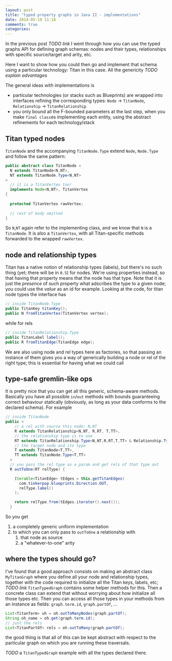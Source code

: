 ```yaml
---
layout: post
title: "typed property graphs in Java II - implementations"
date: 2014-05-19 11:18
comments: true
categories: 
---
```


In the previous post _TODO link_ I went through how you can use the typed graphs API for defining graph schemas: nodes and their types, relationships with specific source/target and arity, etc.

Here I want to show how you could then go and implement that schema using a particular technology: Titan in this case. All the genericity _TODO explain advantages_

The general ideas with implementations is 
  
- particular technologies (or stacks such as Blueprints) are wrapped into interfaces refining the corresponding types: `Node` -> `TitanNode`, `Relationship` -> `TitanRelationship`
- you only bound all the F-bounded parameters at the last step, when you make `final class`es implementing each entity, using the abstract refinements for each technology/stack

## Titan typed nodes

`TitanNode` and the accompanying `TitanNode.Type` extend `Node`, `Node.Type` and follow the same pattern:

``` java
public abstract class TitanNode <
  N extends TitanNode<N,NT>,
  NT extends TitanNode.Type<N,NT>
>
  // it is a TitanVertex too!
  implements Node<N,NT>, TitanVertex
{
  
  protected TitanVertex rawVertex;
  
  // rest of body omitted
}
```

So `N`,`NT` again refer to the implementing class, and we know that `N` is a `TitanNode`. It is also a `TitanVertex`, with all Titan-specific methods forwarded to the wrapped `rawVertex`.

## node and relationship types

Titan has a native notion of relationship types (labels), but there's no such thing (yet; there will be in `0.5`) for nodes. We're using properties instead, so that having that property means that the node has that type. Note that it is just the _presence_ of such property what adscribes the type to a given node; you could use the _value_ as an id for example. Looking at the code, for titan node types the interface has

``` java
// inside TitanNode.Type
public TitanKey titanKey();
public N fromTitanVertex(TitanVertex vertex);
```

while for rels

``` java
// inside TitanRelationship.Type
public TitanLabel label();
public R fromTitanEdge(TitanEdge edge);
```

We are also using node and rel types here as factories, so that passing an instance of them gives you a way of generically building a node or rel of the right type; this is essential for having what we could call

## type-safe gremlin-like ops

It is pretty nice that you can get all this generic, schema-aware methods. Basically you have all possible `in`/`out` methods with bounds guaranteeing correct behaviour statically (obviously, as long as your data conforms to the declared schema). For example

``` java
// inside TitanNode
public <
    // a rel with source this node: N,NT 
    R extends TitanRelationship<N,NT, R,RT, T,TT>,
    // the relationship type is to one
    RT extends TitanRelationship.Type<N,NT,R,RT,T,TT> & Relationship.Type.ToOne<N,NT, R,RT, T,TT>,
    // the target node and its type
    T extends TitanNode<T,TT>, 
    TT extends TitanNode.Type<T,TT>
  >
  // you pass the rel type as a param and get rels of that type out 
  R outToOne(RT relType) {

    Iterable<TitanEdge> tEdges = this.getTitanEdges(
      com.tinkerpop.blueprints.Direction.OUT,
      relType.label()
    );

    return relType.from(tEdges.iterator().next());
  }
```

So you get

1. a completely generic uniform implementation
2. to which you can only pass to `outToOne` a relationship with
    1. that node as source
    2. a "whatever-to-one" arity


## where the types should go?

I've found that a good approach consists on making an abstract class `MyTitanGraph` where you define all your node and relationship types, together with the code required to initialize all the Titan keys, labels, etc; _TODO link_ `TitanTypedGraph` contains some helper methods for this. Then a concrete class can extend that without worrying about how initialize all those types etc. Then you can access all those types in your methods from an instance as fields: `graph.term.id`, `graph.partOf`, ...

``` java
List<TitanTerm> uh = oh.outToManyNodes(graph.partOf);
String oh_name = oh.get(graph.term.id);
// just the rels
List<TitanPartOf> rels = oh.outToMany(graph.partOf);
```

the good thing is that all of this can be kept abstract with respect to the particular graph on which you are running these traversals.

_TODO_ a `TitanTypedGraph` example with all the types declared there.